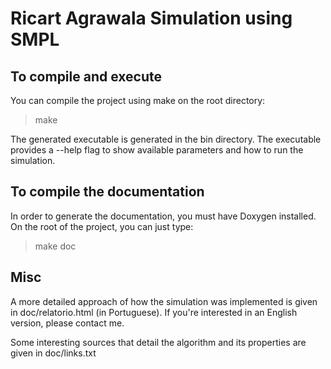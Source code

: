 # Ricart Agrawala Simulation using SMPL

## To compile and execute

You can compile the project using make on the root directory:

> make

The generated executable is generated in the bin directory. The executable
provides a --help flag to show available parameters and how to run the simulation.

## To compile the documentation

In order to generate the documentation, you must have Doxygen installed. On the root of the project, you can just type:

> make doc

## Misc

A more detailed approach of how the simulation was implemented is given in doc/relatorio.html (in Portuguese).
If you're interested in an English version, please contact me.

Some interesting sources that detail the algorithm and its properties are given in doc/links.txt
